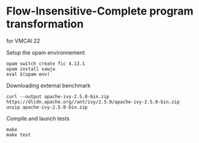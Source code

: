 # Flow-Insensitive-Complete program transformation
for VMCAI 22

Setup the opam environnement
```
opam switch create fic 4.13.1
opam install sawja
eval $(opam env)
```

Downloading external benchmark
```
curl --output apache-ivy-2.5.0-bin.zip https://dlcdn.apache.org//ant/ivy/2.5.0/apache-ivy-2.5.0-bin.zip
unzip apache-ivy-2.5.0-bin.zip
```

Compile and launch tests
```
make
make test
```